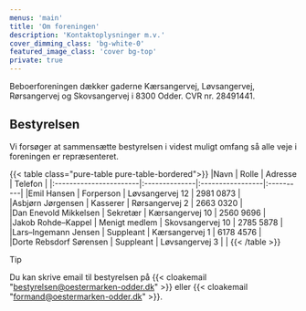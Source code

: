 ```yaml
---
menus: 'main'
title: 'Om foreningen'
description: 'Kontaktoplysninger m.v.'
cover_dimming_class: 'bg-white-0'
featured_image_class: 'cover bg-top'
private: true
---
```


Beboerforeningen dækker gaderne Kærsangervej, Løvsangervej, Rørsangervej og Skovsangervej i 8300 Odder. CVR nr. 28491441.

## Bestyrelsen

Vi forsøger at sammensætte bestyrelsen i videst muligt omfang så alle veje i foreningen er repræsenteret.

{{< table class="pure-table pure-table-bordered">}}
|Navn                    | Rolle         | Adresse          | Telefon   |
|:-----------------------|:--------------|:-----------------|:----------|
|Emil&nbsp;Hansen             | Forperson     | Løvsangervej&nbsp;12  | 2981&nbsp;0873 |
|Asbjørn&nbsp;Jørgensen       | Kasserer      | Rørsangervej&nbsp;2   | 2663&nbsp;0320 |
|Dan&nbsp;Enevold&nbsp;Mikkelsen   | Sekretær      | Kærsangervej&nbsp;10  | 2560&nbsp;9696 |
|Jakob&nbsp;Rohde&ndash;Kappel      | Menigt medlem | Skovsangervej&nbsp;10 | 2785&nbsp;5878 |
|Lars&ndash;Ingemann&nbsp;Jensen    | Suppleant     | Kærsangervej&nbsp;1   | 6178&nbsp;4576 |
|Dorte&nbsp;Rebsdorf&nbsp;Sørensen | Suppleant     | Løvsangervej&nbsp;3   |           |
{{< /table >}}

> [!TIP]
> Du kan skrive email til bestyrelsen på {{< cloakemail "bestyrelsen@oestermarken-odder.dk" >}}
> eller {{< cloakemail "formand@oestermarken-odder.dk" >}}.
